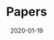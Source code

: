 ---
title: "Papers"  # Add a page title.
summary: "The papers we have collectively published"  # Add a page description.
date: "2020-01-19"  # Add today's date.
type: "widget_page"  # Page type is a Widget Page
---